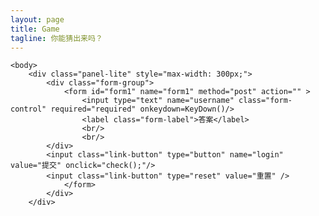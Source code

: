```yaml
---
layout: page
title: Game
tagline: 你能猜出来吗？
---
```


 <head>
   <link rel=stylesheet href="http://lkopp.ml/assets/css/fade.css">
   <link rel="stylesheet" type="text/css" href="http://admin.lkopp.ml/css/default.css">
   <link rel="stylesheet" type="text/css" href="http://admin.lkopp.ml/css/styles.css">
   <script src="http://admin.lkopp.ml/js/game.js"></script>
   <meta http-equiv="Cache-control" content="no-cache">
   <meta name="viewport" content="width=device-width,minimum-scale=1.0,maximum-scale=1.0,user-scalable=no">
   <meta charset="utf-8">
   <link rel="shortcut icon" type="image/x-icon" href="http://linker.ml/img/favicon.ico" media="screen"/>
 </head>

 <style>
.h1,.h2,.h3,.h4,.lead,body,h1,h2,h3,h4{
  font-family:RobotoDraft,Roboto,"Helvetica Neue",Helvetica,"Segoe UI","Microsoft YaHei",arial,sans-serif;font-weight:300;width:100%;
}

.center{
  margin: auto;
}

 </style>


	<body>
		<div class="panel-lite" style="max-width: 300px;">
			<div class="form-group">
				<form id="form1" name="form1" method="post" action="" >
					<input type="text" name="username" class="form-control" required="required" onkeydown=KeyDown()/>
					<label class="form-label">答案</label>
					<br/>
					<br/>
			</div>
			<input class="link-button" type="button" name="login" value="提交" onclick="check();"/>
			<input class="link-button" type="reset" value="重置" />
				</form>
			</div>
		</div>
 </body>

